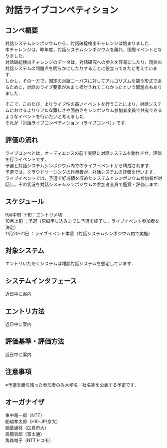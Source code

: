 # 対話ライブコンペティション

## コンペ概要
対話システムシンポジウムから，対話破綻検出チャレンジは始まりました．  
本チャレンジは，昨年度，対話システムシンポジウムを離れ，国際イベントとなりました．  
対話破綻検出チャレンジのデータは，対話研究への参入を容易にしたり，現状の対話システムの問題点を明らかにしたりすることに役立ってきたと考えています．  
しかし，その一方で，固定の対話コーパスに対してアルゴリズムを競う形式であるために，対話のライブ要素があまり検討されてこなかったという問題点もありました．  

そこで，このたび，よりライブ性の高いイベントを行うことにより，対話システムにおけるよりリアルな難しさや面白さをシンポジウム参加者全員で共有できるようなイベントを行いたいと考えました．  
それが「対話ライブコンペティション（ライブコンペ）」です．


## 評価の流れ

ライブコンペとは，オーディエンスの前で実際に対話システムを動作させ，評価を行うイベントです．  
予選と対話システムシンポジウム内でのライブイベントから構成されます．  
予選では，クラウドソーシングの作業者が，対話システムの評価を行います．  
ライブイベントでは，予選で好成績を収めたシステムとシンポジウム参加者が対話し，その状況を対話システムシンポジウムの参加者全員で鑑賞・評価します．


## スケジュール

9月中旬-下旬：エントリ〆切  
10月上旬    ：予選（原稿申し込みまでに予選を終了し，ライブイベント参加者を決定）  
11月20-21日 ：ライブイベント本番（対話システムシンポジウム内で実施）


## 対象システム
エントリいただくシステムは雑談対話システムを想定しています．


## システムインタフェース
近日中に案内


## エントリ方法
近日中に案内


## 評価基準・評価方法
近日中に案内


## 注意事項
※予選を勝ち残った参加者のみ大学名・社名等を公表する予定です．  


## オーガナイザ
東中竜一郎（NTT）  
船越孝太郎（HRI-JP/京大）  
稲葉通将（広島市大）  
高橋哲郎（富士通）  
角森唯子（NTTドコモ）

